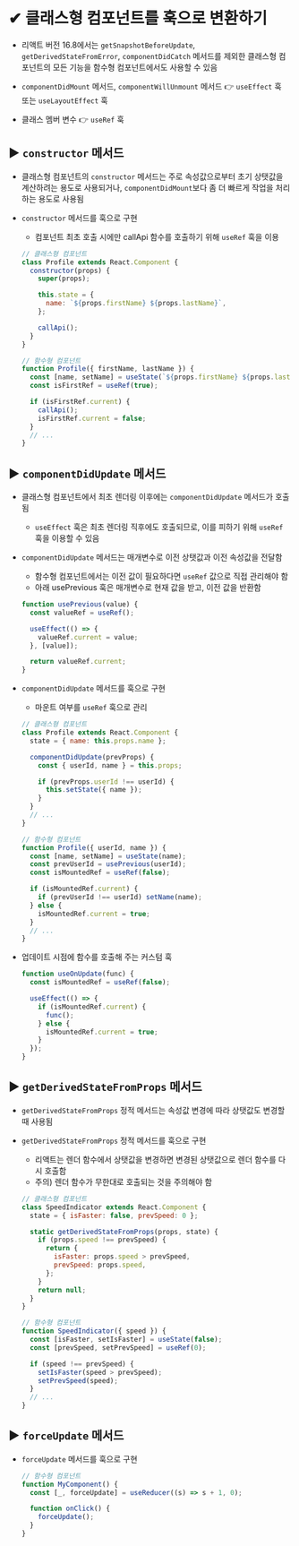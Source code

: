 # ✔ 클래스형 컴포넌트를 훅으로 변환하기

- 리액트 버전 16.8에서는 `getSnapshotBeforeUpdate`, `getDerivedStateFromError`, `componentDidCatch` 메서드를 제외한 클래스형 컴포넌트의 모든 기능을 함수형 컴포넌트에서도 사용할 수 있음

- `componentDidMount` 메서드, `componentWillUnmount` 메서드 👉 `useEffect` 훅 또는 `useLayoutEffect` 훅

- 클래스 멤버 변수 👉 `useRef` 훅

## ▶ `constructor` 메서드

- 클래스형 컴포넌트의 `constructor` 메서드는 주로 속성값으로부터 초기 상탯값을 계산하려는 용도로 사용되거나, `componentDidMount`보다 좀 더 빠르게 작업을 처리하는 용도로 사용됨

- `constructor` 메서드를 훅으로 구현

  - 컴포넌트 최초 호출 시에만 callApi 함수를 호출하기 위해 `useRef` 훅을 이용

  ```js
  // 클래스형 컴포넌트
  class Profile extends React.Component {
    constructor(props) {
      super(props);

      this.state = {
        name: `${props.firstName} ${props.lastName}`,
      };

      callApi();
    }
  }
  ```

  ```js
  // 함수형 컴포넌트
  function Profile({ firstName, lastName }) {
    const [name, setName] = useState(`${props.firstName} ${props.lastName}`);
    const isFirstRef = useRef(true);

    if (isFirstRef.current) {
      callApi();
      isFirstRef.current = false;
    }
    // ...
  }
  ```

## ▶ `componentDidUpdate` 메서드

- 클래스형 컴포넌트에서 최초 렌더링 이후에는 `componentDidUpdate` 메서드가 호출됨

  - `useEffect` 훅은 최초 렌더링 직후에도 호출되므로, 이를 피하기 위해 `useRef` 훅을 이용할 수 있음

- `componentDidUpdate` 메서드는 매개변수로 이전 상탯값과 이전 속성값을 전달함

  - 함수형 컴포넌트에서는 이전 값이 필요하다면 `useRef` 값으로 직접 관리해야 함
  - 아래 usePrevious 훅은 매개변수로 현재 값을 받고, 이전 값을 반환함

  ```js
  function usePrevious(value) {
    const valueRef = useRef();

    useEffect(() => {
      valueRef.current = value;
    }, [value]);

    return valueRef.current;
  }
  ```

- `componentDidUpdate` 메서드를 훅으로 구현

  - 마운트 여부를 `useRef` 훅으로 관리

  ```js
  // 클래스형 컴포넌트
  class Profile extends React.Component {
    state = { name: this.props.name };

    componentDidUpdate(prevProps) {
      const { userId, name } = this.props;

      if (prevProps.userId !== userId) {
        this.setState({ name });
      }
    }
    // ...
  }
  ```

  ```js
  // 함수형 컴포넌트
  function Profile({ userId, name }) {
    const [name, setName] = useState(name);
    const prevUserId = usePrevious(userId);
    const isMountedRef = useRef(false);

    if (isMountedRef.current) {
      if (prevUserId !== userId) setName(name);
    } else {
      isMountedRef.current = true;
    }
    // ...
  }
  ```

- 업데이트 시점에 함수를 호출해 주는 커스텀 훅

  ```js
  function useOnUpdate(func) {
    const isMountedRef = useRef(false);

    useEffect(() => {
      if (isMountedRef.current) {
        func();
      } else {
        isMountedRef.current = true;
      }
    });
  }
  ```

## ▶ `getDerivedStateFromProps` 메서드

- `getDerivedStateFromProps` 정적 메서드는 속성값 변경에 따라 상탯값도 변경할 때 사용됨
- `getDerivedStateFromProps` 정적 메서드를 훅으로 구현

  - 리액트는 렌더 함수에서 상탯값을 변경하면 변경된 상탯값으로 렌더 함수를 다시 호출함
  - 주의) 렌더 함수가 무한대로 호출되는 것을 주의해야 함

  ```js
  // 클래스형 컴포넌트
  class SpeedIndicator extends React.Component {
    state = { isFaster: false, prevSpeed: 0 };

    static getDerivedStateFromProps(props, state) {
      if (props.speed !== prevSpeed) {
        return {
          isFaster: props.speed > prevSpeed,
          prevSpeed: props.speed,
        };
      }
      return null;
    }
  }
  ```

  ```js
  // 함수형 컴포넌트
  function SpeedIndicator({ speed }) {
    const [isFaster, setIsFaster] = useState(false);
    const [prevSpeed, setPrevSpeed] = useRef(0);

    if (speed !== prevSpeed) {
      setIsFaster(speed > prevSpeed);
      setPrevSpeed(speed);
    }
    // ...
  }
  ```

## ▶ `forceUpdate` 메서드

- `forceUpdate` 메서드를 훅으로 구현

  ```js
  // 함수형 컴포넌트
  function MyComponent() {
    const [_, forceUpdate] = useReducer((s) => s + 1, 0);

    function onClick() {
      forceUpdate();
    }
  }
  ```
